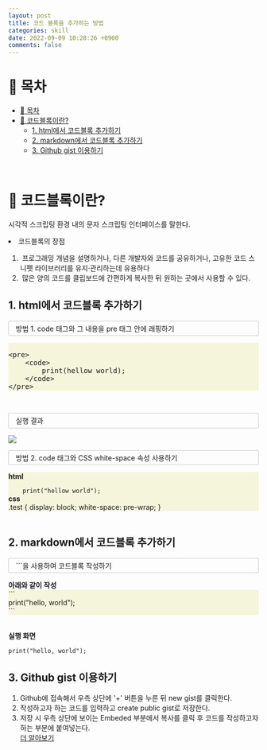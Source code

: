 ```yaml
---
layout: post
title: 코드 블록을 추가하는 방법
categories: skill
date: 2022-09-09 10:28:26 +0900
comments: false
---
```


# 📖 목차
- [📖 목차](#-목차)
- [🧱 코드블록이란?](#-코드블록이란)
  - [1. html에서 코드블록 추가하기](#1-html에서-코드블록-추가하기)
  - [2. markdown에서 코드블록 추가하기](#2-markdown에서-코드블록-추가하기)
  - [3. Github gist 이용하기](#3-github-gist-이용하기)
<br/>

# 🧱 코드블록이란?
시각적 스크립팅 환경 내의 문자 스크립팅 인터페이스를 말한다.<br/>
<li>코드블록의 장점</li>
<ul>
    <li type="1">&nbsp;프로그래밍 개념을 설명하거나, 다른 개발자와 코드를 공유하거나, 고유한 코드 스니펫 라이브러리를 유지·관리하는데 유용하다</li>
    <li type="1">&nbsp;많은 양의 코드를 클립보드에 간편하게 복사한 뒤 원하는 곳에서 사용할 수 있다.</li>
</ul>

## 1. html에서 코드블록 추가하기
<p style="border: 1px solid #C9C9C9; padding: 0.3em 1em;border-radius: 2px;">방법 1. code 태그와 그 내용을 pre 태그 안에 래핑하기</p>
<div style="background: #f5f5dc;">
<xmp>
<pre>
    <code>
        print(hellow world);
    </code>
</pre>
</xmp>
</div><br/>
<p style="border: 1px solid #C9C9C9; padding: 0.3em 1em;border-radius: 2px;">실행 결과</p>
<img src="https://github.com/WoojinJeonkr/WoojinJeonkr.github.io/blob/main/assets/img/html-코드-블록.png?raw=true">

<p style="border: 1px solid #C9C9C9; padding: 0.3em 1em;border-radius: 2px;">방법 2. code 태그와 CSS white-space 속성 사용하기</p>
<div style="background: #f5f5dc;">
<b>html</b><br/>
<code class="test">
    print("hellow world");
</code>
</div>
<div style="background: #f5f5dc;">
<b>css</b><br/>
.test {
  display: block;
  white-space: pre-wrap;
}
</div><br/>

## 2. markdown에서 코드블록 추가하기
<p style="border: 1px solid #C9C9C9; padding: 0.3em 1em;border-radius: 2px;">```을 사용하여 코드블록 작성하기</p>
<b>아래와 같이 작성</b><br/>
<div style="background: #f5f5dc;">
```<br>
print("hello, world");<br/>
```
</div><br/>

<b>실행 화면</b><br/>

```
print("hello, world");
```

## 3. Github gist 이용하기
1. Github에 접속해서 우측 상단에 '+' 버튼을 누른 뒤 new gist를 클릭한다.
2. 작성하고자 하는 코드를 입력하고 create public gist로 저장한다.
3. 저장 시 우측 상단에 보이는 Embeded 부분에서 복사를 클릭 후 코드를 작성하고자 하는 부분에 붙여넣는다.<br/>
<a href="https://turume.tistory.com/entry/Github-Gist"  target="_blank" rel="noopener noreferrer">더 알아보기</a>